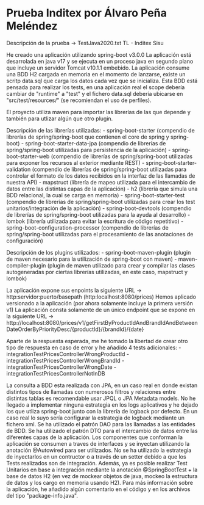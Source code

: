 # Prueba Inditex por Álvaro Peña Meléndez

Descripción de la prueba -> TestJava2020.txt TL - Inditex Sisu 

He creado una aplicación utilizando spring-boot v3.0.0
La aplicación está desarrolada en java v17 y se ejecuta en un proceso java en segundo plano que incluye un servidor Tomcat v10.1.1 embebido.
La aplicación consume una BDD H2 cargada en memoria en el momento de lanzarse, existe un scritp data.sql que carga los datos cada vez que se inicializa. 
Esta BDD está pensada para realizar los tests, en una aplicación real el scope debería cambiar de "runtime" a "test" y el fichero data.sql debería ubicarse en "src/test/resources/" (se recomiendan el uso de perfiles).

El proyecto utiliza maven para importar las librerías de las que depende y también para utlizar algún que otro plugin.

Descripción de las librerías utilizadas:
	- spring-boot-starter (compendio de librerías de spring/spring-boot que contienen el core de spring y spring-boot)
	- spring-boot-starter-data-jpa (compendio de librerías de spring/spring-boot utilizadas para persistencia de la aplicación)
	- spring-boot-starter-web (compendio de librerías de spring/spring-boot utilizadas para exponer los recursos al exterior mediante REST)
	- spring-boot-starter-validation (compendio de librerías de spring/spring-boot utilizadas para controlar el formato de los datos recibidos en la interfaz de las llamadas de nuestra API)
	- mapstruct (librería de mapeo utilizada para el intercambio de datos entre las distintas capas de la aplicación)
	- h2 (librería que simula una BDD relacional, la cual se carga en memoria)
	- spring-boot-starter-test (compendio de librerías de spring/spring-boot utilizadas para crear los test unitarios/integración de la aplicación)
	- spring-boot-devtools (compendio de librerías de spring/spring-boot utilizadas para la ayuda al desarrollo)
	- lombok (librería utilizada para evitar la escritura de código repetitivo)
	- spring-boot-configuration-processor (compendio de librerías de spring/spring-boot utilizadas para el procesamiento de las anotaciones de configuración)
	
Descripción de los plugins utilizados:
	- spring-boot-maven-plugin (plugin de maven necesario para la utilización de spring-boot con maven)
	- maven-compiler-plugin (plugin de maven utilizado para crear y compilar las clases autogeneradas por ciertas librerías utilizadas, en este caso, mapstruct y lombok)
	
La aplicación expone sus enpoints la siguiente URL -> http:servidor:puerto/basepath (http:localhost:8080/prices)
Hemos aplicado versionado a la aplicación (por ahora solamente incluye la primera versión v1)
La aplicación consta solamente de un único endpoint que se expone en la siguiente URL -> http://localhost:8080/prices/v1/getFirstByProductIdAndBrandIdAndBetweenDateOrderByPriorityDesc/{productId}/{brandId}/{date}

Aparte de la respuesta esperada, me he tomado la libertad de crear otro tipo de respuesta en caso de error y he añadido 4 tests adicionales:
	- integrationTestPricesControllerWrongProductId
	- integrationTestPricesControllerWrongBrandId
	- integrationTestPricesControllerWrongDate
	- integrationTestPricesControllerNotInDB
	
La consulta a BDD esta realizada con JPA, en un caso real en donde existan distintos tipos de llamadas con numerosos filtros y relaciones entre distintas tablas es recomendable usar JPQL o JPA Metadata models.
No he llegado a implementar ninguna estrategia en los logs aplicativos y he dejado los que utliza spring-boot junto con la librería de logback por defecto. En un caso real lo suyo sería configurar la estrategia de logback mediante un fichero xml. 
Se ha utilizado el patrón DAO para las llamadas a las entidades de BDD.
Se ha utilizado el patrón DTO para el intercambio de datos entre las diferentes capas de la aplicación.
Los componentes que conforman la aplicación se consumen a traves de interfaces y se inyectan utilizando la anotación @Autowired para ser utilizados.
No se ha utilizado la estrategia de inyectarlos en un contructor o a través de un setter debido a que los Tests realizados son de integración. 
Además, ya es posible realizar Test Unitarios en base a integración mediante la anotación @SpringBootTest + la base de datos H2 (en vez de mockear objetos de java, mockeo la estructura de datos y los cargo en memoria usando H2).
Para más información sobre la aplicación, he añadido algún comentario en el código y en los archivos del tipo "package-info.java".
